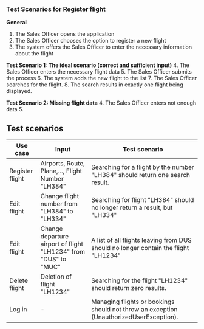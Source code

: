 ### **Test Scenarios for Register flight**

**General**

1. The Sales Officer opens the application
2. The Sales Officer chooses the option to register a new flight
3. The system offers the Sales Officer to enter the necessary information about the flight

**Test Scenario 1: The ideal scenario (correct and sufficient input)**
4. The Sales Officer enters the necessary flight data
5. The Sales Officer submits the process
6. The system adds the new flight to the list
7. The Sales Officer searches for the flight.
8. The search results in exactly one flight being displayed.

**Test Scenario 2: Missing flight data**
4. The Sales Officer enters not enough data
5. 

## Test scenarios
| Use case | Input | Test scenario |
| --- | --- | --- |
| Register flight | Airports, Route, Plane,..., Flight Number "LH384" | Searching for a flight by the number "LH384" should return one search result. |
| Edit flight | Change flight number from "LH384" to "LH334" | Searching for flight "LH384" should no longer return a result, but "LH334" |
| Edit flight | Change departure airport of flight "LH1234" from "DUS" to "MUC" | A list of all flights leaving from DUS should no longer contain the flight "LH1234" |
| Delete flight | Deletion of flight "LH1234" | Searching for the flight "LH1234" should return zero results. |
| Log in | - | Managing flights or bookings should not throw an exception (UnauthorizedUserException). |
